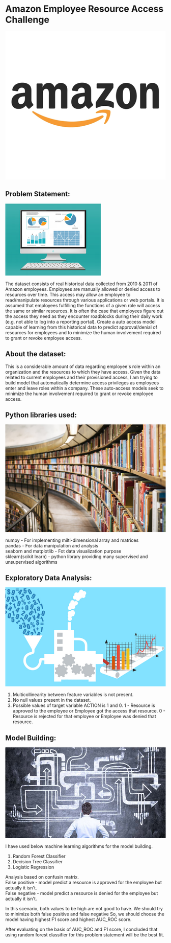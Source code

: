 # Amazon Employee Resource Access Challenge

[![Amazon Logo](https://raw.githubusercontent.com/shashank8388/ML/master/Kaggle/Amazon%20employee%20access/Amazon-PNG-Transparent-Image.png "Amazon Logo")](https://raw.githubusercontent.com/shashank8388/ML/master/Kaggle/Amazon%20employee%20access/Amazon-PNG-Transparent-Image.png "Amazon Logo")

## Problem Statement:
[![Resource sharing](https://raw.githubusercontent.com/shashank8388/ML/master/Kaggle/Amazon%20employee%20access/enterprise-reporting-tools-300x225.png "Resource sharing")](https://raw.githubusercontent.com/shashank8388/ML/master/Kaggle/Amazon%20employee%20access/enterprise-reporting-tools-300x225.png "Resource sharing")

The dataset consists of real historical data collected from 2010 & 2011 of Amazon employees. Employees are manually allowed or denied access to resources over time. This access may allow an employee to read/manipulate resources through various applications or web portals. It is assumed that employees fulfilling the functions of a given role will access the same or similar resources. It is often the case that employees figure out the access they need as they encounter roadblocks during their daily work (e.g. not able to log into a reporting portal). Create a auto access model capable of learning from this historical data to predict approval/denial of resources for employees and to minimize the human involvement required to grant or revoke employee access.

## About the dataset:
This is a considerable amount of data regarding employee's role within an organization and the resources to which they have access. Given the data related to current employees and their provisioned access, I am trying to build model that automatically determine access privileges as employees enter and leave roles within a company. These auto-access models seek to minimize the human involvement required to grant or revoke employee access.


## Python libraries used:

[![Library image](https://raw.githubusercontent.com/shashank8388/EDA/master/Summer%20Olympics%20Data/photo-1524995997946-a1c2e315a42f.jpg "Library image")](https://raw.githubusercontent.com/shashank8388/EDA/master/Summer%20Olympics%20Data/photo-1524995997946-a1c2e315a42f.jpg "Library image")

  numpy - For implementing milti-dimensional array and matrices
  <br>
  pandas - For data manipulation and analysis
  <br>
  seaborn and matplotlib - Fot data visualization purpose
  <br>
  sklearn(scikit learn) - python library providing many supervised and unsupervised algorithms<br>
 
 
 ## Exploratory Data Analysis:

[![Analysis](https://raw.githubusercontent.com/shashank8388/EDA/master/shutterstock357106388.jpg "Analysis")](https://raw.githubusercontent.com/shashank8388/EDA/master/shutterstock357106388.jpg "Analysis")
  
  1. Multicollinearity between feature variables is not present.
  2. No null values present in the dataset.
  3. Possible values of target variable ACTION is 1 and 0.
    1 - Resource is approved to the employee or Employee got the access that resource.
    0 - Resource is rejected for that employee or Employee was denied that resource.
    
## Model Building:

[![ML Mode;](https://raw.githubusercontent.com/shashank8388/ML/master/data-analyst-vs-data-scientist-article.jpg "ML Mode;")](https://raw.githubusercontent.com/shashank8388/ML/master/data-analyst-vs-data-scientist-article.jpg "ML Mode;")

 I have used below machine learning algorithms for the model building.
 1. Random Forest Classifier
 2. Decision Tree Classifier
 3. Logistic Regression<br>
 
 Analysis based on confusin matrix.<br>
 False positive - model predict a resource is approved for the employee but actually it isn't.<br>
 False negative - model predict a resource is denied for the employee but actually it isn't.<br>
 
 In this scenario, both values to be high are not good to have. We should try to minimize both false positive and false negative So, we should choose the model having highest F1 score and highest AUC_ROC score.<br>
 
 After evaluating on the basis of AUC_ROC and F1 score, I concluded that using random forest classifier for this problem statement will 
 be the best fit.
